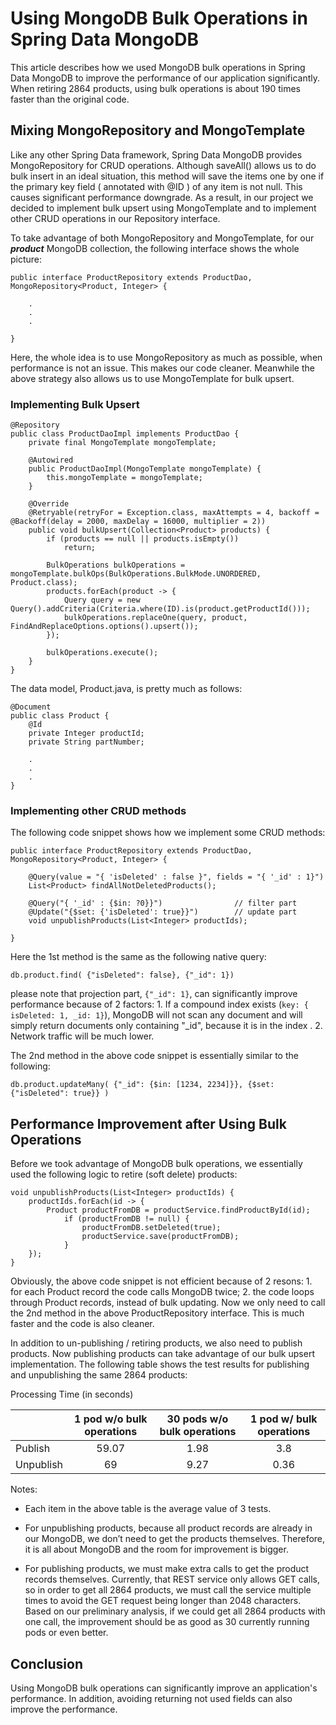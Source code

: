 # Using MongoDB Bulk Operations in Spring Data MongoDB

This article describes how we used MongoDB bulk operations in Spring Data MongoDB to improve the performance of our application significantly. When retiring 2864 products, using bulk operations is about 190 times faster than the original code.

## Mixing MongoRepository and MongoTemplate

Like any other Spring Data framework, Spring Data MongoDB provides MongoRepository for CRUD operations. 
Although saveAll() allows us to do bulk insert in an ideal situation, this method will save the items one by one 
if the primary key field ( annotated with @ID ) of any item is not null. This causes significant performance downgrade. As a result, in our project we decided to implement bulk upsert using MongoTemplate and to implement other CRUD operations in our Repository interface.

To take advantage of both MongoRepository and MongoTemplate, for our ***product*** MongoDB collection, the following interface shows the whole picture:

```
public interface ProductRepository extends ProductDao, MongoRepository<Product, Integer> {

    .
    .
    .

}
```

Here, the whole idea is to use MongoRepository as much as possible, when performance is not an issue. This makes our code cleaner. Meanwhile the above strategy also allows us to use MongoTemplate for bulk upsert.

### Implementing Bulk Upsert

```
@Repository
public class ProductDaoImpl implements ProductDao {
    private final MongoTemplate mongoTemplate;

    @Autowired
    public ProductDaoImpl(MongoTemplate mongoTemplate) {
        this.mongoTemplate = mongoTemplate;
    }

    @Override
    @Retryable(retryFor = Exception.class, maxAttempts = 4, backoff = @Backoff(delay = 2000, maxDelay = 16000, multiplier = 2))
    public void bulkUpsert(Collection<Product> products) {
        if (products == null || products.isEmpty())
            return;

        BulkOperations bulkOperations = mongoTemplate.bulkOps(BulkOperations.BulkMode.UNORDERED, Product.class);
        products.forEach(product -> {
            Query query = new Query().addCriteria(Criteria.where(ID).is(product.getProductId()));
            bulkOperations.replaceOne(query, product, FindAndReplaceOptions.options().upsert());
        });

        bulkOperations.execute();
    }
}
```

The data model, Product.java, is pretty much as follows:

```
@Document
public class Product {
    @Id
    private Integer productId;
    private String partNumber;

    .
    .
    .
}
```

### Implementing other CRUD methods

The following code snippet shows how we implement some CRUD methods:

```
public interface ProductRepository extends ProductDao, MongoRepository<Product, Integer> {

    @Query(value = "{ 'isDeleted' : false }", fields = "{ '_id' : 1}")
    List<Product> findAllNotDeletedProducts();

    @Query("{ '_id' : {$in: ?0}}")                // filter part
    @Update("{$set: {'isDeleted': true}}")        // update part
    void unpublishProducts(List<Integer> productIds);

}
```

Here the 1st method is the same as the following native query:

```
db.product.find( {"isDeleted": false}, {"_id": 1})
```

please note that projection part, `{"_id": 1}`, can significantly improve performance because of 2
factors: 1. If a compound index exists (`key: { isDeleted: 1, _id: 1}`), MongoDB will not scan any document and will simply return documents only containing "_id", because it is in the index . 2. Network traffic will be much lower.

The 2nd method in the above code snippet is essentially similar to the following:

```
db.product.updateMany( {"_id": {$in: [1234, 2234]}}, {$set: {"isDeleted": true}} )
```

## Performance Improvement after Using Bulk Operations

Before we took advantage of MongoDB bulk operations, we essentially used the following logic to retire (soft delete) products:

```
void unpublishProducts(List<Integer> productIds) {
    productIds.forEach(id -> {
        Product productFromDB = productService.findProductById(id);
            if (productFromDB != null) {
                productFromDB.setDeleted(true);
                productService.save(productFromDB);
            }
    });
}
```

Obviously, the above code snippet is not efficient because of 2 resons: 1. for each Product record the code calls MongoDB twice; 2. the code loops through Product records, instead of bulk updating. Now we only need to call the 2nd method in the above ProductRepository interface. This is much faster and the code is also cleaner.

In addition to un-publishing / retiring products, we also need to publish products. Now publishing products can take advantage of our bulk upsert implementation. The following table shows the test results for publishing and unpublishing the same 2864 products:

Processing Time (in seconds)

|               | 1 pod w/o bulk operations | 30 pods w/o bulk operations | 1 pod w/ bulk operations |
|---------------|:-------------------------:|:---------------------------:|:------------------------:|
| Publish       |           59.07           |            1.98             |           3.8            |
| Unpublish     |            69             |            9.27             |           0.36           |



Notes:
- Each item in the above table is the average value of 3 tests.

- For unpublishing products, because all product records are already in our MongoDB, we don’t need to get the products themselves. Therefore, it is all about MongoDB and the room for improvement is bigger.

- For publishing products, we must make extra calls to get the product records themselves. Currently, that REST service only allows GET calls, so in order to get all 2864 products, we must call the service multiple times to avoid the GET request being longer than 2048 characters. Based on our preliminary analysis, if we could get all 2864 products with one call, the improvement should be as good as 30 currently running pods or even better.

## Conclusion

Using MongoDB bulk operations can significantly improve an application's performance. In addition, avoiding returning not used fields can also improve the performance. 
